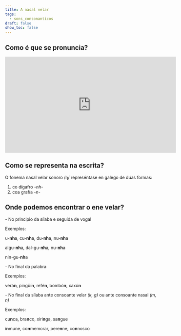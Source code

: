 ```yaml
---
title: A nasal velar
tags:
  - sons_consonanticos
draft: false
show_toc: false
---
```

## Como é que se pronuncia?

<iframe width="560" height="315" src="https://www.youtube.com/embed/ifrqRtqZHQc?si=rQHwZTwpWS_RnDIF" title="YouTube video player" frameborder="0" allow="accelerometer; autoplay; clipboard-write; encrypted-media; gyroscope; picture-in-picture; web-share" allowfullscreen></iframe>

## Como se representa na escrita?

O fonema nasal velar sonoro /ŋ/ represéntase en galego de dúas formas:

1. co dígafro *\-nh-* 
2. coa grafía *\-n-*

## Onde podemos encontrar o ene velar?

\- No principio da sílaba e seguida de vogal

Exemplos:

u-**nh**a, cu-**nh**a, du-**nh**a, nu-**nh**a

algu-**nh**a, dal-gu-**nh**a, nu-**nh**a

nin-gu-**nh**a

\- No final da palabra

Exemplos:

verá**n**, pingüí**n**, refé**n**, bombó**n**, xaxú**n**

\- No final da sílaba ante consoante velar *(k, g)* ou ante consoante nasal *(m, n)*

Exemplos:

cu**n**ca, bra**n**co, xiri**n**ga, sa**n**gue

i**n**mune, co**n**memorar, pere**n**ne, co**n**nosco